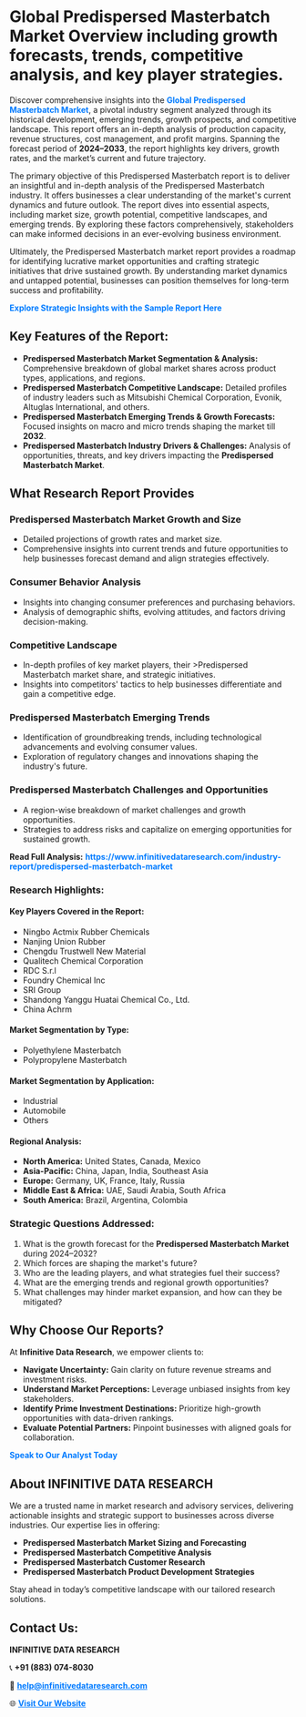 <h1>Global Predispersed Masterbatch Market Overview including growth forecasts, trends, competitive analysis, and key player strategies.</h1>
<p>
Discover comprehensive insights into the 
<a href="https://www.infinitivedataresearch.com/industry-report/predispersed-masterbatch-market" rel="dofollow" style="color: #007BFF; text-decoration: none;"><strong>Global Predispersed Masterbatch Market</strong></a>, a pivotal industry segment analyzed through its historical development, emerging trends, growth prospects, and competitive landscape. This report offers an in-depth analysis of production capacity, revenue structures, cost management, and profit margins. Spanning the forecast period of <strong>2024–2033</strong>, the report highlights key drivers, growth rates, and the market’s current and future trajectory.
</p>
<p>
The primary objective of this Predispersed Masterbatch report is to deliver an insightful and in-depth analysis of the Predispersed Masterbatch industry. It offers businesses a clear understanding of the market's current dynamics and future outlook. The report dives into essential aspects, including market size, growth potential, competitive landscapes, and emerging trends. By exploring these factors comprehensively, stakeholders can make informed decisions in an ever-evolving business environment.
</p>
<p>
Ultimately, the Predispersed Masterbatch market report provides a roadmap for identifying lucrative market opportunities and crafting strategic initiatives that drive sustained growth. By understanding market dynamics and untapped potential, businesses can position themselves for long-term success and profitability.
</p>
<p>
<a href="https://www.infinitivedataresearch.com/request-sample/reportId=105317" style="color: #007BFF; text-decoration: none;"><strong>Explore Strategic Insights with the Sample Report Here</strong></a>
</p>

<h2>Key Features of the Report:</h2>
<ul>
<li><strong>Predispersed Masterbatch Market Segmentation & Analysis:</strong> Comprehensive breakdown of global market shares across product types, applications, and regions.</li>
<li><strong>Predispersed Masterbatch Competitive Landscape:</strong> Detailed profiles of industry leaders such as Mitsubishi Chemical Corporation, Evonik, Altuglas International, and others.</li>
<li><strong>Predispersed Masterbatch Emerging Trends & Growth Forecasts:</strong> Focused insights on macro and micro trends shaping the market till <strong>2032</strong>.</li>
<li><strong>Predispersed Masterbatch Industry Drivers & Challenges:</strong> Analysis of opportunities, threats, and key drivers impacting the <strong>Predispersed Masterbatch Market</strong>.</li>
</ul>

<h2>What Research Report Provides</h2>
<h3>Predispersed Masterbatch Market Growth and Size</h3>
<ul>
<li>Detailed projections of growth rates and market size.</li>
<li>Comprehensive insights into current trends and future opportunities to help businesses forecast demand and align strategies effectively.</li>
</ul>

<h3>Consumer Behavior Analysis</h3>
<ul>
<li>Insights into changing consumer preferences and purchasing behaviors.</li>
<li>Analysis of demographic shifts, evolving attitudes, and factors driving decision-making.</li>
</ul>

<h3>Competitive Landscape</h3>
<ul>
<li>In-depth profiles of key market players, their >Predispersed Masterbatch market share, and strategic initiatives.</li>
<li>Insights into competitors' tactics to help businesses differentiate and gain a competitive edge.</li>
</ul>

<h3>Predispersed Masterbatch Emerging Trends</h3>
<ul>
<li>Identification of groundbreaking trends, including technological advancements and evolving consumer values.</li>
<li>Exploration of regulatory changes and innovations shaping the industry's future.</li>
</ul>

<h3>Predispersed Masterbatch Challenges and Opportunities</h3>
<ul>
<li>A region-wise breakdown of market challenges and growth opportunities.</li>
<li>Strategies to address risks and capitalize on emerging opportunities for sustained growth.</li>
</ul>
<p><strong>Read Full Analysis:</strong> <a href="https://www.infinitivedataresearch.com/industry-report/predispersed-masterbatch-market" rel="dofollow" style="color: #007BFF; text-decoration: none;"><strong>https://www.infinitivedataresearch.com/industry-report/predispersed-masterbatch-market</strong></a></p>
<h3>Research Highlights:</h3>
<h4>Key Players Covered in the Report:</h4>
<ul><li>Ningbo Actmix Rubber Chemicals</li><li>Nanjing Union Rubber</li><li>Chengdu Trustwell New Material</li><li>Qualitech Chemical Corporation</li><li>RDC S.r.l</li><li>Foundry Chemical Inc</li><li>SRI Group</li><li>Shandong Yanggu Huatai Chemical Co., Ltd.</li><li>China Achrm</li></ul>
<h4>Market Segmentation by Type:</h4>
<ul><li>Polyethylene Masterbatch</li><li>Polypropylene Masterbatch</li></ul>
<h4>Market Segmentation by Application:</h4>
<ul><li>Industrial</li><li>Automobile</li><li>Others</li></ul>

<h4>Regional Analysis:</h4>
<ul>
<li><strong>North America:</strong> United States, Canada, Mexico</li>
<li><strong>Asia-Pacific:</strong> China, Japan, India, Southeast Asia</li>
<li><strong>Europe:</strong> Germany, UK, France, Italy, Russia</li>
<li><strong>Middle East & Africa:</strong> UAE, Saudi Arabia, South Africa</li>
<li><strong>South America:</strong> Brazil, Argentina, Colombia</li>
</ul>

<h3>Strategic Questions Addressed:</h3>
<ol>
<li>What is the growth forecast for the <strong>Predispersed Masterbatch Market</strong> during 2024–2032?</li>
<li>Which forces are shaping the market's future?</li>
<li>Who are the leading players, and what strategies fuel their success?</li>
<li>What are the emerging trends and regional growth opportunities?</li>
<li>What challenges may hinder market expansion, and how can they be mitigated?</li>
</ol>

<h2>Why Choose Our Reports?</h2>
<p>At <strong>Infinitive Data Research</strong>, we empower clients to:</p>
<ul>
<li><strong>Navigate Uncertainty:</strong> Gain clarity on future revenue streams and investment risks.</li>
<li><strong>Understand Market Perceptions:</strong> Leverage unbiased insights from key stakeholders.</li>
<li><strong>Identify Prime Investment Destinations:</strong> Prioritize high-growth opportunities with data-driven rankings.</li>
<li><strong>Evaluate Potential Partners:</strong> Pinpoint businesses with aligned goals for collaboration.</li>
</ul>
<p><a href="https://www.infinitivedataresearch.com/industry-report/predispersed-masterbatch-market" rel="dofollow" style="color: #007BFF; text-decoration: none;"><strong>Speak to Our Analyst Today</strong></a></p>

<h2>About INFINITIVE DATA RESEARCH</h2>
<p>We are a trusted name in market research and advisory services, delivering actionable insights and strategic support to businesses across diverse industries. Our expertise lies in offering:</p>
<ul>
<li><strong>Predispersed Masterbatch Market Sizing and Forecasting</strong></li>
<li><strong>Predispersed Masterbatch Competitive Analysis</strong></li>
<li><strong>Predispersed Masterbatch Customer Research</strong></li>
<li><strong>Predispersed Masterbatch Product Development Strategies</strong></li>
</ul>
<p>Stay ahead in today’s competitive landscape with our tailored research solutions.</p>

<h2>Contact Us:</h2>
<p><strong>INFINITIVE DATA RESEARCH</strong></p>
<p>📞 <strong>+91 (883) 074-8030</strong></p>
<p>📧 <strong><a href="mailto:help@infinitivedataresearch.com" style="color: #007BFF;">help@infinitivedataresearch.com</a></strong></p>
<p>🌐 <strong><a href="https://www.infinitivedataresearch.com" rel="dofollow" style="color: #007BFF;">Visit Our Website</a></strong></p>